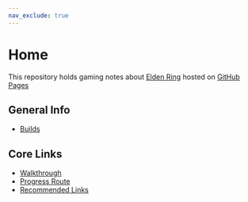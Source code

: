 ```yaml
---
nav_exclude: true
---
```


# Home

This repository holds gaming notes about [Elden Ring](https://store.steampowered.com/app/1245620/ELDEN_RING) hosted on [GitHub Pages](https://mooikos.github.io/gaming_notes_total_war_warhammer_3)

## General Info

- [Builds](builds)

## Core Links

- [Walkthrough](https://eldenring.wiki.fextralife.com/Walkthrough)
- [Progress Route](https://eldenring.wiki.fextralife.com/Game+Progress+Route)
- [Recommended Links](https://eldenring.wiki.fextralife.com/Recommended+Level+by+Location)
